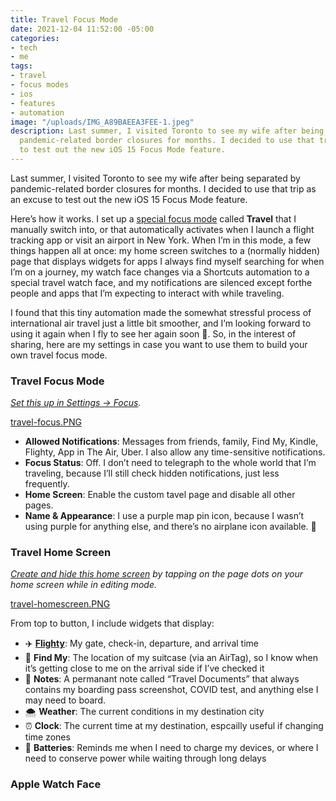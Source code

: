 ```yaml
---
title: Travel Focus Mode
date: 2021-12-04 11:52:00 -05:00
categories:
- tech
- me
tags:
- travel
- focus modes
- ios
- features
- automation
image: "/uploads/IMG_A89BAEEA3FEE-1.jpeg"
description: Last summer, I visited Toronto to see my wife after being separated by
  pandemic-related border closures for months. I decided to use that trip as an excuse
  to test out the new iOS 15 Focus Mode feature.
---
```


Last summer, I visited Toronto to see my wife after being separated by pandemic-related border closures for months. I decided to use that trip as an excuse to test out the new iOS 15 Focus Mode feature.

Here’s how it works. I set up a [special focus mode](https://twitter.com/mb/status/1429069655629500416) called **Travel** that I manually switch into, or that automatically activates when I launch a flight tracking app or visit an airport in New York. When I’m in this mode, a few things happen all at once: my home screen switches to a (normally hidden) page that displays widgets for apps I always find myself searching for when I’m on a journey, my watch face changes via a Shortcuts automation to a special travel watch face, and my notifications are silenced except forthe people and apps that I’m expecting to interact with while traveling.

I found that this tiny automation made the somewhat stressful process of international air travel just a little bit smoother, and I’m looking forward to using it again when I fly to see her again soon 🤞. So, in the interest of sharing, here are my settings in case you want to use them to build your own travel focus mode.

### Travel Focus Mode
*[Set this up in Settings → Focus](https://support.apple.com/en-us/HT212608).*

[travel-focus.PNG](/uploads/travel-focus.PNG)

* **Allowed Notifications**: Messages from friends, family, Find My, Kindle, Flighty, App in The Air, Uber. I also allow any time-sensitive notifications.
* **Focus Status**: Off. I don’t need to telegraph to the whole world that I’m traveling, because I’ll still check hidden notifications, just less frequently.
* **Home Screen**: Enable the custom tavel page and disable all other pages.
* **Name & Appearance**: I use a purple map pin icon, because I wasn’t using purple for anything else, and there’s no airplane icon available. 📍

### Travel Home Screen
*[Create and hide this home screen](https://support.apple.com/en-me/HT211345) by tapping on the page dots on your home screen while in editing mode.*

[travel-homescreen.PNG](/uploads/travel-homescreen.PNG)

From top to button, I include widgets that display:

* ✈️ **[Flighty](https://www.flightyapp.com)**: My gate, check-in, departure, and arrival time
* 🧳 **Find My**: The location of my suitcase (via an AirTag), so I know when it’s getting close to me on the arrival side if I’ve checked it
* 📒 **Notes**: A permanant note called “Travel Documents” that always contains my boarding pass screenshot, COVID test, and anything else I may need to board.
* 🌨 **Weather**: The current conditions in my destination city
* ⏰ **Clock**: The current time at my destination, espcailly useful if changing time zones
* 🔋 **Batteries**: Reminds me when I need to charge my devices, or where I need to conserve power while waiting through long delays

### Apple Watch Face

